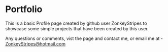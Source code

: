 # Portfolio

This is a basic Profile page created by github user ZonkeyStripes to showcase some simple projects that have been created by this user.

Any questions or comments, vist the page and contact me, or email me at - ZonkeyStripes@hotmail.com